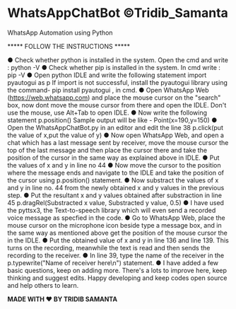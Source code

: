 # WhatsAppChatBot ©Tridib_Samanta
WhatsApp Automation using Python

***** FOLLOW THE INSTRUCTIONS *****

● Check whether python is installed in the system. 
  Open the cmd and write : 
  python -V
● Check whether pip is installed in the system.
  In cmd write :
  pip -V
● Open python IDLE and write the following statement
  import pyautogui as p
  If import is not successful, install the pyautogui library using the command- pip install pyautogui , in cmd.
● Open WhatsApp Web (https://web.whatsapp.com) and place the mouse cursor on the "search" box, now dont move the mouse cursor from there and open the IDLE. Don't use the mouse, use Alt+Tab to open IDLE.
● Now write the following statement 
  p.position()
  Sample output will be like - Point(x=190,y=150)
● Open the WhatsAppChatBot.py in an editor and edit the line 38
  p.click(put the value of x,put the value of y)
● Now open WhatsApp Web, and open a chat which has a last message sent by receiver, move the mouse cursor the top of the last message and then place the cursor there and take the position of the cursor in the same way as explained above in IDLE.
● Put the values of x and y in line no 44
● Now move the cursor to the position where the message ends and navigate to the IDLE and take the position of the cursor using p.position() statement.
● Now substract the values of x and y in line no. 44 from the newly obtained x and y values in the previous step.
● Put the resultant x and y values obtained after substraction in line 45
  p.dragRel(Substracted x value, Substracted y value, 0.5)
● I have used the pyttsx3, the Text-to-speech library which will even send a recorded voice message as specfied in the code.
● Go to WhatsApp Web, place the mouse cursor on the microphone icon beside type a message box, and in the same way as mentioned above get the position of the mouse cursor the in the IDLE.
● Put the obtained value of x and y in line 136 and line 139. This turns on the recording, meanwhile the text is read and then sends the recording to the receiver.
● In line 39, type the name of the receiver in the p.typewrite("Name of receiver here\n") statement.
● I have added a few basic questions, keep on adding more. There's a lots to improve here, keep thinking and suggest edits. Happy developing and keep codes open source and help others to learn. 

******MADE WITH ♥ BY TRIDIB SAMANTA******
